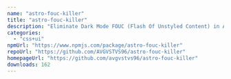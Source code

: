 ```yaml
---
name: "astro-fouc-killer"
title: "astro-fouc-killer"
description: "Eliminate Dark Mode FOUC (Flash Of Unstyled Content) in Astro. Works with class based dark modes set in local storage and supports system preference."
categories:
  - "css+ui"
npmUrl: "https://www.npmjs.com/package/astro-fouc-killer"
repoUrl: "https://github.com/AVGVSTVS96/astro-fouc-killer"
homepageUrl: "https://github.com/avgvstvs96/astro-fouc-killer"
downloads: 162
---
```

